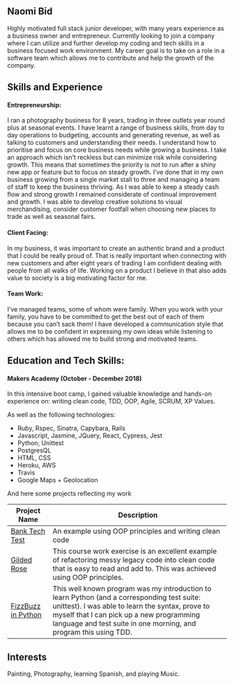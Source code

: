 ## Naomi Bid

Highly motivated full stack junior developer, with many years experience as a business owner and entrepreneur. Currently looking to join a company where I can utilize and further develop my coding and tech skills in a business focused work environment. My career goal is to take on a role in a software team which allows me to contribute and help the growth of the company.

## Skills and Experience

#### Entrepreneurship:

I ran a photography business for 8 years, trading in three outlets year round plus at seasonal events. I have learnt a range of business skills, from day to day operations to budgeting, accounts and generating revenue, as well as talking to customers and understanding their needs. I understand how to prioritise and focus on core business needs while growing a business. I take an approach which isn’t reckless but can minimize risk while considering growth. This means that sometimes the priority is not to run after a shiny new app or feature but to  focus on steady growth. I’ve done that in my own business growing from a single market stall to three and managing a team of staff to keep the business thriving. As I was able to keep a steady cash flow and strong growth I remained considerate of continual improvement and growth. I was able to develop creative solutions to visual merchandising, consider customer footfall when choosing new places to trade as well as seasonal fairs.

#### Client Facing:

In my business, it was important to create an authentic brand and a product that I could be really proud of. That is  really important when connecting with new customers and after eight years of trading I am confident dealing with people from all walks of life. Working on a product I believe in that also adds value to society is a big motivating factor for me.

#### Team Work:

I’ve managed teams, some of whom were family. When you work with your family, you have to be committed to get the best out of each of them because you can’t sack them! I have developed a communication style that allows me to be confident in expressing my own ideas while listening to others which has allowed me to build strong and motivated teams.

## Education and Tech Skills:

#### Makers Academy (October - December 2018)

In this intensive boot camp, I gained valuable knowledge and hands-on experience on: writing clean code, TDD,  OOP, Agile, SCRUM, XP Values.

As well as the following technologies:

* Ruby, Rspec, Sinatra, Capybara, Rails
* Javascript, Jasmine, JQuery, React, Cypress, Jest
* Python, Unittest
* PostgresQL
* HTML, CSS
* Heroku, AWS
* Travis
* Google Maps + Geolocation


And here some projects reflecting my work

|    Project Name    | Description |
|------------------------------|-------------|
|[Bank Tech Test](https://github.com/NaomiBid/bank-tech-test)                                           |  An example using OOP principles and writing clean code           |
|[Gilded Rose](https://github.com/NaomiBid/Gilded-Rose-new-repository)                                                 | This course work exercise is an excellent example of refactoring messy legacy code into clean code that is easy to read and add to. This was achieved using OOP principles.            |
|[FizzBuzz in Python](https://github.com/NaomiBid/fizzbuzz-in-python)                                           |  This well known program was my introduction to learn Python (and a corresponding test suite: unittest). I was able to learn the syntax, prove to myself that I can pick up a new programming language and test suite in one morning, and program this using TDD.           |


## Interests

Painting, Photography, learning Spanish, and playing Music.

